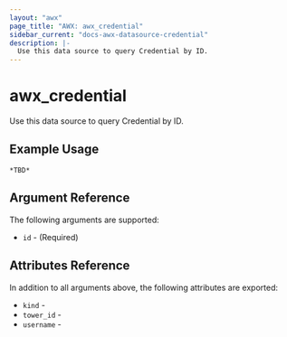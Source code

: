 ```yaml
---
layout: "awx"
page_title: "AWX: awx_credential"
sidebar_current: "docs-awx-datasource-credential"
description: |-
  Use this data source to query Credential by ID.
---
```


# awx_credential

Use this data source to query Credential by ID.

## Example Usage

```hcl
*TBD*
```

## Argument Reference

The following arguments are supported:

* `id` - (Required) 

## Attributes Reference

In addition to all arguments above, the following attributes are exported:

* `kind` - 
* `tower_id` - 
* `username` - 
